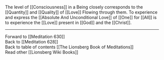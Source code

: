 The level of [[Consciousness]] in a Being closely corresponds to the [[Quantity]] and [[Quality]] of [[Love]] Flowing through them. To experience and express the [[Absolute And Unconditional Love]] of [[One]] for [[All]] is to experience the [[Love]] present in [[God]] and the [[Christ]]. 

___

Forward to [[Meditation 630]]  
Back to [[Meditation 628]]  
Back to table of contents [[The Lionsberg Book of Meditations]]  
Read other [[Lionsberg Wiki Books]] 